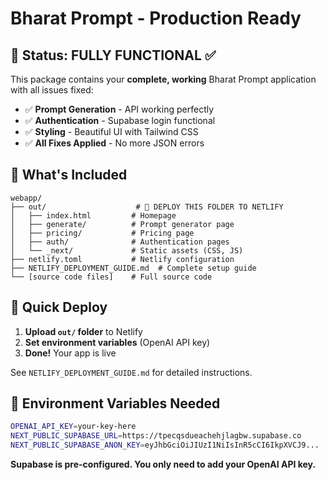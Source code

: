 # Bharat Prompt - Production Ready

## 🎉 Status: FULLY FUNCTIONAL ✅

This package contains your **complete, working** Bharat Prompt application with all issues fixed:

- ✅ **Prompt Generation** - API working perfectly
- ✅ **Authentication** - Supabase login functional  
- ✅ **Styling** - Beautiful UI with Tailwind CSS
- ✅ **All Fixes Applied** - No more JSON errors

## 📁 What's Included

```
webapp/
├── out/                    # 🎯 DEPLOY THIS FOLDER TO NETLIFY
│   ├── index.html         # Homepage
│   ├── generate/          # Prompt generator page
│   ├── pricing/           # Pricing page
│   ├── auth/              # Authentication pages
│   └── _next/             # Static assets (CSS, JS)
├── netlify.toml           # Netlify configuration
├── NETLIFY_DEPLOYMENT_GUIDE.md  # Complete setup guide
└── [source code files]    # Full source code
```

## 🚀 Quick Deploy

1. **Upload `out/` folder** to Netlify
2. **Set environment variables** (OpenAI API key)
3. **Done!** Your app is live

See `NETLIFY_DEPLOYMENT_GUIDE.md` for detailed instructions.

## 🔧 Environment Variables Needed

```bash
OPENAI_API_KEY=your-key-here
NEXT_PUBLIC_SUPABASE_URL=https://tpecqsdueachehjlagbw.supabase.co
NEXT_PUBLIC_SUPABASE_ANON_KEY=eyJhbGciOiJIUzI1NiIsInR5cCI6IkpXVCJ9...
```

**Supabase is pre-configured. You only need to add your OpenAI API key.**